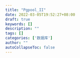 ```yaml
---
title: "Pgpool_II"
date: 2022-03-05T19:52:27+08:00
draft: true
keywords: []
description: ""
tags: []
categories: ['数据库']
author: ""
autoCollapseToc: false
---
```


<!--more-->
